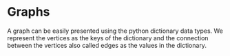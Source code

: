 # Graphs

A graph can be easily presented using the python dictionary data types. We represent the vertices as the keys of the dictionary and the connection between the vertices also called edges as the values in the dictionary.
